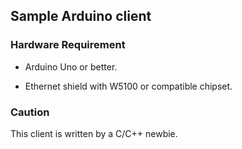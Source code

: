 ## Sample Arduino client

### Hardware Requirement

 - Arduino Uno or better.

 - Ethernet shield with W5100 or compatible chipset.


### Caution
This client is written by a C/C++ newbie.
